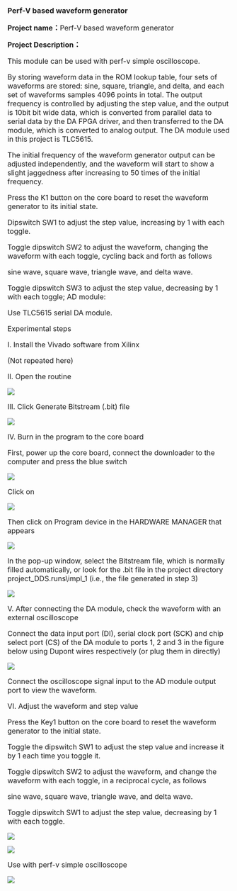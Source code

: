 ### Perf-V based waveform generator

**<span style="font-size:16px;">Project name：</span>**<span style="font-size:16px;">Perf-V based waveform generator</span>

**<span style="font-size:16px;">Project Description：</span>**

<span style="font-size:16px;">

This module can be used with perf-v simple oscilloscope.

By storing waveform data in the ROM lookup table, four sets of waveforms are stored: sine, square, triangle, and delta, and each set of waveforms samples 4096 points in total. The output frequency is controlled by adjusting the step value, and the output is 10bit bit wide data, which is converted from parallel data to serial data by the DA FPGA driver, and then transferred to the DA module, which is converted to analog output. The DA module used in this project is TLC5615.

The initial frequency of the waveform generator output can be adjusted independently, and the waveform will start to show a slight jaggedness after increasing to 50 times of the initial frequency.

Press the K1 button on the core board to reset the waveform generator to its initial state.

Dipswitch SW1 to adjust the step value, increasing by 1 with each toggle.

Toggle dipswitch SW2 to adjust the waveform, changing the waveform with each toggle, cycling back and forth as follows

sine wave, square wave, triangle wave, and delta wave.

Toggle dipswitch SW3 to adjust the step value, decreasing by 1 with each toggle; AD module:

Use TLC5615 serial DA module.

Experimental steps

I. Install the Vivado software from Xilinx

(Not repeated here)

II. Open the routine

</span>

![](https://rvboards.org/rvboards/dasdu8syrbgvtzvhfj12f4d5/images_dir/1628071333/101.png)

<span style="font-size:16px;">

III. Click Generate Bitstream (.bit) file

</span>

![](https://rvboards.org/rvboards/dasdu8syrbgvtzvhfj12f4d5/images_dir/1628071434/102.png)

<span style="font-size:16px;">

IV. Burn in the program to the core board

First, power up the core board, connect the downloader to the computer and press the blue switch

</span>

![](https://rvboards.org/rvboards/dasdu8syrbgvtzvhfj12f4d5/images_dir/1628071506/103.png)

<span style="font-size:16px;">

Click on

</span>

![](https://rvboards.org/rvboards/dasdu8syrbgvtzvhfj12f4d5/images_dir/1628071558/104.png)

<span style="font-size:16px;">

Then click on Program device in the HARDWARE MANAGER that appears

</span>

![](https://rvboards.org/rvboards/dasdu8syrbgvtzvhfj12f4d5/images_dir/1628071594/105.png)

<span style="font-size:16px;">

In the pop-up window, select the Bitstream file, which is normally filled automatically, or look for the .bit file in the project directory project_DDS.runs\impl_1 (i.e., the file generated in step 3)

</span>

![](https://rvboards.org/rvboards/dasdu8syrbgvtzvhfj12f4d5/images_dir/1628071644/106.png)


<span style="font-size:16px;">

V. After connecting the DA module, check the waveform with an external oscilloscope

Connect the data input port (DI), serial clock port (SCK) and chip select port (CS) of the DA module to ports 1, 2 and 3 in the figure below using Dupont wires respectively (or plug them in directly)

</span>

![](https://rvboards.org/rvboards/dasdu8syrbgvtzvhfj12f4d5/images_dir/1628071716/107.png)

<span style="font-size:16px;">

Connect the oscilloscope signal input to the AD module output port to view the waveform.

VI. Adjust the waveform and step value

Press the Key1 button on the core board to reset the waveform generator to the initial state.

Toggle the dipswitch SW1 to adjust the step value and increase it by 1 each time you toggle it.

Toggle dipswitch SW2 to adjust the waveform, and change the waveform with each toggle, in a reciprocal cycle, as follows

sine wave, square wave, triangle wave, and delta wave.

Toggle dipswitch SW1 to adjust the step value, decreasing by 1 with each toggle.

</span>

![](https://rvboards.org/rvboards/dasdu8syrbgvtzvhfj12f4d5/images_dir/1628071808/108.png)

![](https://rvboards.org/rvboards/dasdu8syrbgvtzvhfj12f4d5/images_dir/1628071839/109.png)

<span style="font-size:16px;">

Use with perf-v simple oscilloscope

</span>

![](https://rvboards.org/rvboards/dasdu8syrbgvtzvhfj12f4d5/images_dir/1628071925/110.png)



